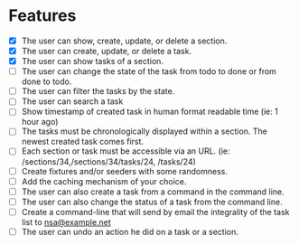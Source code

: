 # Features
- [x] The user can show, create, update, or delete a section.
- [x] The user can create, update, or delete a task.
- [x] The user can show tasks of a section.
- [ ] The user can change the state of the task from todo to done or from done to todo.
- [ ] The user can filter the tasks by the state.
- [ ] The user can search a task
- [ ] Show timestamp of created task in human format readable time (ie: 1 hour ago)
- [ ] The tasks must be chronologically displayed within a section. The newest created task comes first.
- [ ] Each section or task must be accessible via an URL. (ie: /sections/34,/sections/34/tasks/24, /tasks/24)
- [ ] Create fixtures and/or seeders with some randomness.
- [ ] Add the caching mechanism of your choice.
- [ ] The user can also create a task from a command in the command line.
- [ ] The user can also change the status of a task from the command line.
- [ ] Create a command-line that will send by email the integrality of the task list to nsa@example.net
- [ ] The user can undo an action he did on a task or a section.